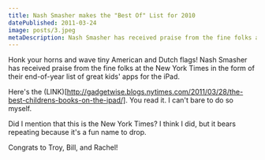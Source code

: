 ```yaml
---
title: Nash Smasher makes the "Best Of" List for 2010
datePublished: 2011-03-24
image: posts/3.jpeg
metaDescription: Nash Smasher has received praise from the fine folks at the New York Times in the form of their end-of-year list of great kids' apps for the iPad.
---
```


Honk your horns and wave tiny American and Dutch flags! Nash Smasher has received praise from the fine folks at the New York Times in the form of their end-of-year list of great kids' apps for the iPad.

Here's the (LINK)[http://gadgetwise.blogs.nytimes.com/2011/03/28/the-best-childrens-books-on-the-ipad/]. You read it. I can't bare to do so myself.

Did I mention that this is the New York Times? I think I did, but it bears repeating because it's a fun name to drop.

Congrats to Troy, Bill, and Rachel!
